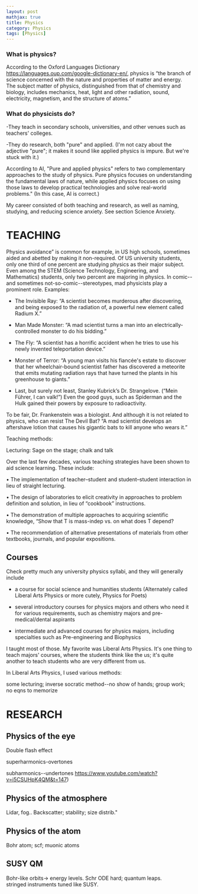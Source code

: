 ```yaml
---
layout: post
mathjax: true
title: Physics
category: Physics
tags: [Physics]
---
```



### What is physics?
According to the Oxford Languages Dictionary https://languages.oup.com/google-dictionary-en/, physics is “the branch of science concerned with the nature and properties of matter and energy. The subject matter of physics, distinguished from that of chemistry and biology, includes mechanics, heat, light and other radiation, sound, electricity, magnetism, and the structure of atoms.” 





### What do physicists do?

-They teach in secondary schools, universities, and other venues such as teachers' colleges.

-They do research, both "pure" and applied. (I'm not cazy about the adjective "pure"; it makes it sound like applied physics is impure.  But we're stuck with it.)

According to AI, 
"Pure and applied physics" refers to two complementary approaches to the study of physics. Pure physics focuses on understanding the fundamental laws of nature, while applied physics focuses on using those laws to develop practical technologies and solve real-world problems."  (In this case, AI is correct.)



My career consisted of both teaching and research, as well as naming, studying, and reducing science anxiety. See section Science Anxiety.

# TEACHING

Physics avoidance” is common for example, in US high schools, sometimes aided and abetted by making it non-required. Of US university students, only one third of one percent are studying physics as their major subject. Even among the STEM (Science Technology, Engineering, and Mathematics) students, only two percent are majoring in physics. In comic--and sometimes not-so-comic--stereotypes, mad physicists play a prominent role. Examples:

  - The Invisible Ray: “A scientist becomes murderous after discovering, and being exposed to the radiation of, a powerful new element called Radium X.”

  - Man Made Monster: “A mad scientist turns a man into an electrically-controlled monster to do his bidding.”
  
  - The Fly: “A scientist has a horrific accident when he tries to use his newly invented teleportation device.”
  
  - Monster of Terror: “A young man visits his fiancée's estate to discover that her wheelchair-bound scientist father has discovered a meteorite that emits mutating radiation rays that have turned the plants in his greenhouse to giants.” 

  - Last, but surely not least, Stanley Kubrick’s Dr. Strangelove. (“Mein Führer, I can valk!”) Even the good guys, such as Spiderman and the Hulk gained their powers by exposure to radioactivity.

To be fair, Dr. Frankenstein was a biologist. And although it is not related to physics, who can resist The Devil Bat? “A mad scientist develops an aftershave lotion that causes his gigantic bats to kill anyone who wears it.”

Teaching methods:

Lecturing: Sage on the stage; chalk and talk

Over the last few decades, various teaching strategies have been shown to aid science learning. These include:


•	The implementation of teacher–student and student–student interaction in lieu of straight lecturing.

•	The design of laboratories to elicit creativity in approaches to problem definition and solution, in lieu of “cookbook” instructions.

•	The demonstration of multiple approaches to acquiring scientific knowledge,  “Show that T is mass-indep vs. on what does T depend?

•	The recommendation of alternative presentations of materials from other textbooks, journals, and popular expositions.



## Courses

Check pretty much any university physics syllabi, and they will generally include 

- a course for social science and humanities students (Alternately called Liberal Arts Physics or more cutely, Physics for Poets)

- several introductory courses for physics majors and others who need it for various requirements, such as chemistry majors and pre-medical/dental aspirants

- intermediate and advanced courses for physics majors, including specialties such as Pre-engineering and Biophysics

I taught most of those. My favorite was Liberal Arts Physics. It's one thing to teach majors' courses, where the students think like the us; it's quite another to teach students who are very different from us. 

In Liberal Arts Physics, I used various methods:

some lecturing; inverse socratic method--no show of hands; group work; no eqns to memorize


# RESEARCH

## Physics of the eye

Double flash effect

superharmonics-overtones

subharmonics--undertones
https://www.youtube.com/watch?v=i5CSUHpK4QM&t=147)

## Physics of the atmosphere

Lidar, fog.. Backscatter; stability; size distrib."

## Physics of the atom

Bohr atom; scf; muonic atoms

## SUSY QM

Bohr-like orbits-> energy levels. Schr ODE hard; quantum leaps.  
stringed instruments tuned like SUSY.





